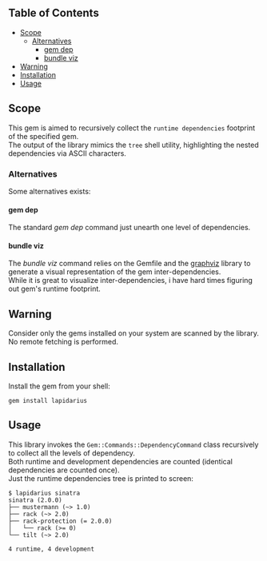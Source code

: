 ## Table of Contents

* [Scope](#scope)
  * [Alternatives](#alternatives)
    * [gem dep](#gem-dep)
    * [bundle viz](#bundle-viz)
* [Warning](#warning)
* [Installation](#installation)
* [Usage](#usage)

## Scope
This gem is aimed to recursively collect the `runtime dependencies` footprint of the specified gem.  
The output of the library mimics the `tree` shell utility, highlighting the nested dependencies via ASCII characters.

### Alternatives
Some alternatives exists: 

#### gem dep
The standard *gem dep* command just unearth one level of dependencies.

#### bundle viz
The *bundle viz* command relies on the Gemfile and the [graphviz](http://www.graphviz.org/) library to generate a visual representation of the gem inter-dependencies.  
While it is great to visualize inter-dependencies, i have hard times figuring out gem's  runtime footprint.

## Warning
Consider only the gems installed on your system are scanned by the library.  
No remote fetching is performed.

## Installation
Install the gem from your shell:
```shell
gem install lapidarius
```

## Usage
This library invokes the `Gem::Commands::DependencyCommand` class recursively to collect all the levels of dependency.  
Both runtime and development dependencies are counted (identical dependencies are counted once).  
Just the runtime dependencies tree is printed to screen:

```shell
$ lapidarius sinatra
sinatra (2.0.0)
├── mustermann (~> 1.0)
├── rack (~> 2.0)
├── rack-protection (= 2.0.0)
│   └── rack (>= 0)
└── tilt (~> 2.0)

4 runtime, 4 development
```
